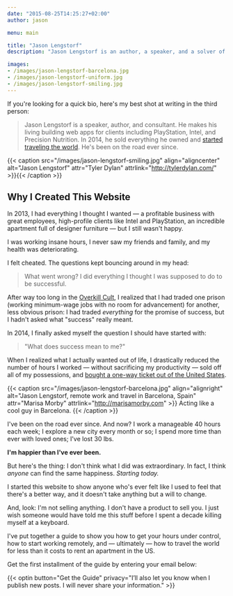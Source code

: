 ```yaml
---
date: "2015-08-25T14:25:27+02:00"
author: jason

menu: main

title: "Jason Lengstorf"
description: "Jason Lengstorf is an author, a speaker, and a solver of hard problems. He is currently experimenting with permanent travel and remote work."

images:
- /images/jason-lengstorf-barcelona.jpg
- /images/jason-lengstorf-uniform.jpg
- /images/jason-lengstorf-smiling.jpg
---
```

If you're looking for a quick bio, here's my best shot at writing in the third person:

<blockquote itemscope itemtype="http://schema.org/Person">
  <p itemprop="description">
    <span itemprop="name">Jason Lengstorf</span> is a speaker, author, and consultant. He makes his living building web apps for clients including PlayStation, Intel, and Precision Nutrition. In 2014, he sold everything he owned and <a href="http://lengstorf.com/remote-work-travel/">started traveling the world</a>. He's been on the road ever since. <meta itemprop="birthDate" content="1985-06-26" />
  </p>
</blockquote>

{{< caption src="/images/jason-lengstorf-smiling.jpg"
            align="aligncenter"
            alt="Jason Lengstorf"
            attr="Tyler Dylan"
            attrlink="http://tylerdylan.com/" >}}{{< /caption >}}

## Why I Created This Website

In 2013, I had everything I thought I wanted — a profitable business with great employees, high-profile clients like Intel and PlayStation, an incredible apartment full of designer furniture — but I still wasn't happy.

I was working insane hours, I never saw my friends and family, and my health was deteriorating.

I felt cheated. The questions kept bouncing around in my head:

> What went wrong? I did everything I thought I was supposed to do to be successful.

After way too long in the [Overkill Cult][1], I realized that I had traded one prison (working minimum-wage jobs with no room for advancement) for another, less obvious prison: I had traded *everything* for the promise of success, but I hadn't asked what "success" really meant.

In 2014, I finally asked myself the question I should have started with:

> "What does success mean to me?"

When I realized what I actually wanted out of life, I drastically reduced the number of hours I worked — without sacrificing my productivity — sold off all of my possessions, and [bought a one-way ticket out of the United States][2].

{{< caption src="/images/jason-lengstorf-barcelona.jpg"
            align="alignright"
            alt="Jason Lengstorf, remote work and travel in Barcelona, Spain"
            attr="Marisa Morby"
            attrlink="http://marisamorby.com" >}}
  Acting like a cool guy in Barcelona.
{{< /caption >}}

I've been on the road ever since. And now? I work a manageable 40 hours each week; I explore a new city every month or so; I spend more time than ever with loved ones; I've lost 30 lbs.

**I'm happier than I've ever been.**

But here's the thing: I don't think what I did was extraordinary. In fact, I think *anyone* can find the same happiness. *Starting today.*

I started this website to show anyone who's ever felt like I used to feel that there's a better way, and it doesn't take anything but a will to change.

And, look: I'm not selling anything. I don't have a product to sell you. I just wish someone would have told me this stuff before I spent a decade killing myself at a keyboard.

I've put together a guide to show you how to get your hours under control, how to start working remotely, and — ultimately — how to travel the world for less than it costs to rent an apartment in the US.

Get the first installment of the guide by entering your email below:

{{< optin button="Get the Guide"
          privacy="I&rsquo;ll also let you know when I publish new posts. I will never share your information." >}}

 [1]: http://lengstorf.com/overkill-cult/
 [2]: http://lengstorf.com/remote-work-travel/
